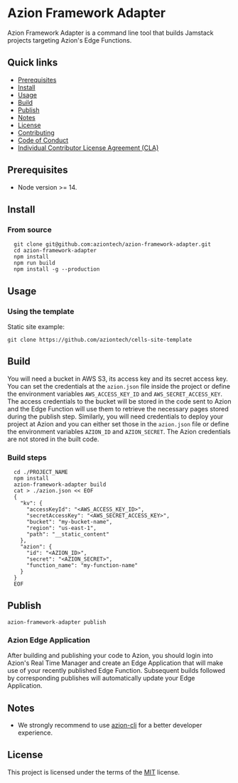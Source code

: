 # Azion Framework Adapter

Azion Framework Adapter is a command line tool that builds Jamstack projects targeting Azion's Edge Functions.

## Quick links
* [Prerequisites](#Prerequisites)
* [Install](#Install)
* [Usage](#Usage)
* [Build](#Build)
* [Publish](#Publish)
* [Notes](#Notes)
* [License](#License)
* [Contributing](CONTRIBUTING.md)
* [Code of Conduct](CODE_OF_CONDUCT.md)
* [Individual Contributor License Agreement (CLA)](CLA.md)

## Prerequisites
* Node version >= 14.

## Install

### From source
```
  git clone git@github.com:aziontech/azion-framework-adapter.git
  cd azion-framework-adapter
  npm install
  npm run build
  npm install -g --production
```

## Usage

### Using the template
Static site example:
```
git clone https://github.com/aziontech/cells-site-template
```

## Build

You will need a bucket in AWS S3, its access key and its secret access key. You can set the credentials at the `azion.json` file inside the project or define the environment variables `AWS_ACCESS_KEY_ID` and `AWS_SECRET_ACCESS_KEY`. The access credentials to the bucket will be stored in the code sent to Azion and the Edge Function will use them to retrieve the necessary pages stored during the publish step.
Similarly, you will need credentials to deploy your project at Azion and you can either set those in the `azion.json` file or define the environment variables `AZION_ID` and `AZION_SECRET`. The Azion credentials are not stored in the built code.

### Build steps
```
  cd ./PROJECT_NAME
  npm install
  azion-framework-adapter build
  cat > ./azion.json << EOF
  {
    "kv": {
      "accessKeyId": "<AWS_ACCESS_KEY_ID>",
      "secretAccessKey": "<AWS_SECRET_ACCESS_KEY>",
      "bucket": "my-bucket-name",
      "region": "us-east-1",
      "path": "__static_content"
    },
    "azion": {
      "id": "<AZION_ID>",
      "secret": "<AZION_SECRET>",
      "function_name": "my-function-name"
    }
  }
  EOF
```

## Publish
```
azion-framework-adapter publish
```

### Azion Edge Application

After building and publishing your code to Azion, you should login into Azion's Real Time Manager and create an Edge Application that will make use of your recently published Edge Function. Subsequent builds followed by corresponding publishes will automatically update your Edge Application.

## Notes
* We strongly recommend to use [azion-cli](https://github.com/aziontech/azion-cli) for a better developer experience.

## License

This project is licensed under the terms of the [MIT](LICENSE) license.